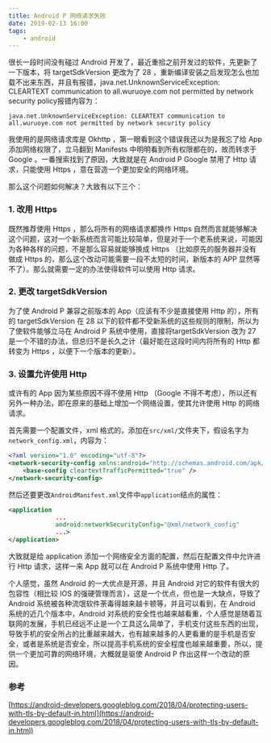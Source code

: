 ```yaml
---
title: Android P 网络请求失败
date: 2019-02-13 16:00
tags:
	- android
---
```


很长一段时间没有碰过 Android 开发了，最近重拾之前开发过的软件，先更新了一下版本，将 targetSdkVersion 更改为了 28 ，重新编译安装之后发现怎么也加载不出来东西，并且有报错，java.net.UnknownServiceException: CLEARTEXT communication to all.wuruoye.com not permitted by network security policy报错内容为：

```
java.net.UnknownServiceException: CLEARTEXT communication to all.wuruoye.com not permitted by network security policy
```

我使用的是网络请求库是 Okhttp ，第一眼看到这个错误我还以为是我忘了给 App 添加网络权限了，立马翻到 Manifests 中明明看到所有权限都在的，故而转求于 Google 。一番搜索找到了原因，大致就是在 Android P Google 禁用了 Http 请求，只能使用 Https ，意在营造一个更加安全的网络环境。

那么这个问题如何解决？大致有以下三个：

### 1. 改用 Https

既然推荐使用 Https ，那么将所有的网络请求都换作 Https 自然而言就能够解决这个问题，这对一个新系统而言可能比较简单，但是对于一个老系统来说，可能因为各种各样的问题，不是那么容易就能够换成 Https （比如原先的服务器并没有做成 Https 的，那么这个改动可能需要一段不太短的时间，新版本的 APP 显然等不了）。那么就需要一定的办法使得软件可以使用 Http 请求。

### 2. 更改 targetSdkVersion

为了使 Android P 兼容之前版本的 App（应该有不少是直接使用 Http 的），所有的 targetSdkVersion 在 28 以下的软件都不受新系统的这些规则的限制，所以为了使软件能够立马在 Android P 系统中使用，直接将targetSdkVersion 改为 27 是一个不错的办法，但总归不是长久之计（最好能在这段时间内将所有的 Http 都转变为 Https ，以便下一个版本的更新）。

### 3. 设置允许使用 Http

或许有的 App 因为某些原因不得不使用 Http （Google 不得不考虑），所以还有另外一种办法，即在原来的基础上增加一个网络设置，使其允许使用 Http 的网络请求。

首先需要一个配置文件，xml 格式的，添加在`src/xml/`文件夹下，假设名字为`network_config.xml`，内容为：

```xml
<?xml version="1.0" encoding="utf-8"?>
<network-security-config xmlns:android="http://schemas.android.com/apk/res/android">
    <base-config cleartextTrafficPermitted="true" />
</network-security-config>
```

然后还要更改`AndroidManifest.xml`文件中`application`结点的属性：

```xml
<application
             ...
             android:networkSecurityConfig="@xml/network_config"
             ...>
</application>
```

大致就是给 application 添加一个网络安全方面的配置，然后在配置文件中允许进行 Http 请求，这样一来 App 就可以在 Android P 系统中使用 Http 了。

个人感觉，虽然 Android 的一大优点是开源，并且 Android 对它的软件有很大的包容性（相比较 IOS 的强硬管理而言），这是一个优点，但也是一大缺点，导致了 Android 系统被各种流氓软件荼毒得越来越卡顿等，并且可以看到，在 Android 系统的近几个版本中，Android 对系统的安全性也越来越看重，个人感觉是随着互联网的发展，手机已经远不止是一个工具这么简单了，手机支付这些东西的出现，导致手机的安全所占的比重越来越大，也有越来越多的人更看重的是手机是否安全，或者是系统是否安全，所以提高手机系统的安全程度也越来越重要，所以，提供一个更加可靠的网络环境，大概就是驱使 Android P 作出这样一个改动的原因。

### 参考

[https://android-developers.googleblog.com/2018/04/protecting-users-with-tls-by-default-in.html](https://android-developers.googleblog.com/2018/04/protecting-users-with-tls-by-default-in.html)